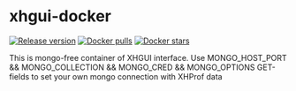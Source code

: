 # xhgui-docker

[![Release version](https://img.shields.io/github/release/perlamutr/xhgui-docker.svg)](https://github.com/perlamutr/xhgui-docker/) [![Docker pulls](https://img.shields.io/docker/pulls/binarybomb/xhgui.svg)](https://hub.docker.com/r/binarybomb/xhgui/) [![Docker stars](https://img.shields.io/docker/stars/binarybomb/xhgui.svg)](https://hub.docker.com/r/binarybomb/xhgui/)

This is mongo-free container of XHGUI interface. Use MONGO_HOST_PORT && MONGO_COLLECTION && MONGO_CRED && MONGO_OPTIONS GET-fields to set your own mongo connection with XHProf data
